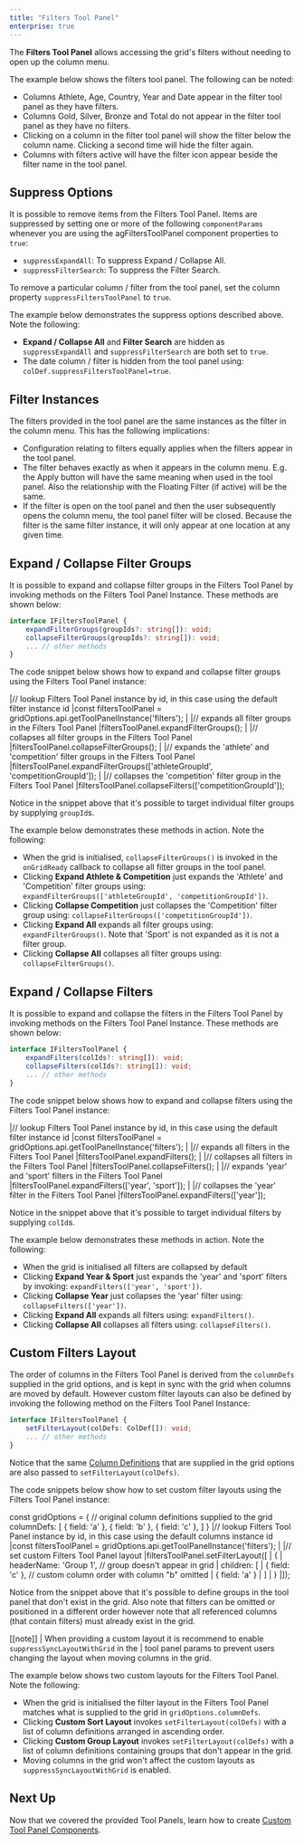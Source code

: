 ```yaml
---
title: "Filters Tool Panel"
enterprise: true
---
```


The **Filters Tool Panel** allows accessing the grid's filters without needing to open up the column menu.

The example below shows the filters tool panel. The following can be noted:

- Columns Athlete, Age, Country, Year and Date appear in the filter tool panel as they have filters.
- Columns Gold, Silver, Bronze and Total do not appear in the filter tool panel as they have no filters.
- Clicking on a column in the filter tool panel will show the filter below the column name. Clicking a second time will hide the filter again.
- Columns with filters active will have the filter icon appear beside the filter name in the tool panel.

<grid-example title='Filter Tool Panel' name='simple' type='generated' options='{ "enterprise": true }'></grid-example>

## Suppress Options

It is possible to remove items from the Filters Tool Panel. Items are suppressed by setting one or more of the following `componentParams` whenever you are using the agFiltersToolPanel component properties to `true`:

- `suppressExpandAll`: To suppress Expand / Collapse All.
- `suppressFilterSearch`: To suppress the Filter Search.

To remove a particular column / filter from the tool panel, set the column property `suppressFiltersToolPanel` to `true`.

The example below demonstrates the suppress options described above. Note the following:

- **Expand / Collapse All** and **Filter Search** are hidden as `suppressExpandAll` and `suppressFilterSearch` are both set to `true`.
- The date column / filter is hidden from the tool panel using: `colDef.suppressFiltersToolPanel=true`.

<grid-example title='Suppress Options' name='suppress-options' type='generated' options='{ "enterprise": true, "exampleHeight": 610 }'></grid-example>

## Filter Instances

The filters provided in the tool panel are the same instances as the filter in the column menu. This has the following implications:

- Configuration relating to filters equally applies when the filters appear in the tool panel.
- The filter behaves exactly as when it appears in the column menu. E.g. the Apply button will have the same meaning when used in the tool panel. Also the relationship with the Floating Filter (if active) will be the same.
- If the filter is open on the tool panel and then the user subsequently opens the column menu, the tool panel filter will be closed. Because the filter is the same filter instance, it will only appear at one location at any given time.

## Expand / Collapse Filter Groups

It is possible to expand and collapse filter groups in the Filters Tool Panel by invoking methods on the Filters Tool Panel Instance. These methods are shown below:

```ts
interface IFiltersToolPanel {
    expandFilterGroups(groupIds?: string[]): void;
    collapseFilterGroups(groupIds?: string[]): void;
    ... // other methods
}
```

The code snippet below shows how to expand and collapse filter groups using the Filters Tool Panel instance:

<snippet>
|// lookup Filters Tool Panel instance by id, in this case using the default filter instance id
|const filtersToolPanel = gridOptions.api.getToolPanelInstance('filters');
|
|// expands all filter groups in the Filters Tool Panel
|filtersToolPanel.expandFilterGroups();
|
|// collapses all filter groups in the Filters Tool Panel
|filtersToolPanel.collapseFilterGroups();
|
|// expands the 'athlete' and 'competition' filter groups in the Filters Tool Panel
|filtersToolPanel.expandFilterGroups(['athleteGroupId', 'competitionGroupId']);
|
|// collapses the 'competition' filter group in the Filters Tool Panel
|filtersToolPanel.collapseFilters(['competitionGroupId']);
</snippet>


Notice in the snippet above that it's possible to target individual filter groups by supplying `groupId`s.

The example below demonstrates these methods in action. Note the following:

- When the grid is initialised, `collapseFilterGroups()` is invoked in the `onGridReady` callback to collapse all filter groups in the tool panel.
- Clicking **Expand Athlete & Competition** just expands the 'Athlete' and 'Competition' filter groups using: `expandFilterGroups(['athleteGroupId', 'competitionGroupId'])`.
- Clicking **Collapse Competition** just collapses the 'Competition' filter group using: `collapseFilterGroups(['competitionGroupId'])`.
- Clicking **Expand All** expands all filter groups using: `expandFilterGroups()`. Note that 'Sport' is not expanded as it is not a filter group.
- Clicking **Collapse All** collapses all filter groups using: `collapseFilterGroups()`.

<grid-example title='Expand / Collapse Groups' name='expand-collapse-groups' type='generated' options='{ "enterprise": true }'></grid-example>

## Expand / Collapse Filters

It is possible to expand and collapse the filters in the Filters Tool Panel by invoking methods on the Filters Tool Panel Instance. These methods are shown below:

```ts
interface IFiltersToolPanel {
    expandFilters(colIds?: string[]): void;
    collapseFilters(colIds?: string[]): void;
    ... // other methods
}
```

The code snippet below shows how to expand and collapse filters using the Filters Tool Panel instance:

<snippet>
|// lookup Filters Tool Panel instance by id, in this case using the default filter instance id
|const filtersToolPanel = gridOptions.api.getToolPanelInstance('filters');
|
|// expands all filters in the Filters Tool Panel
|filtersToolPanel.expandFilters();
|
|// collapses all filters in the Filters Tool Panel
|filtersToolPanel.collapseFilters();
|
|// expands 'year' and 'sport' filters in the Filters Tool Panel
|filtersToolPanel.expandFilters(['year', 'sport']);
|
|// collapses the 'year' filter in the Filters Tool Panel
|filtersToolPanel.expandFilters(['year']);
</snippet>


Notice in the snippet above that it's possible to target individual filters by supplying `colId`s.

The example below demonstrates these methods in action. Note the following:

- When the grid is initialised all filters are collapsed by default
- Clicking **Expand Year &amp; Sport** just expands the 'year' and 'sport' filters by invoking: `expandFilters(['year', 'sport'])`.
- Clicking **Collapse Year** just collapses the 'year' filter using: `collapseFilters(['year'])`.
- Clicking **Expand All** expands all filters using: `expandFilters()`.
- Clicking **Collapse All** collapses all filters using: `collapseFilters()`.

<grid-example title='Expand / Collapse Filters' name='expand-collapse-filters' type='generated' options='{ "enterprise": true }'></grid-example>

## Custom Filters Layout

The order of columns in the Filters Tool Panel is derived from the `columnDefs` supplied in the grid options, and is kept in sync with the grid when columns are moved by default. However custom filter layouts can also be defined by invoking the following method on the Filters Tool Panel Instance:

```ts
interface IFiltersToolPanel {
    setFilterLayout(colDefs: ColDef[]): void;
    ... // other methods
}
```

Notice that the same [Column Definitions](/column-definitions/) that are supplied in the grid options are also passed to `setFilterLayout(colDefs)`.

The code snippets below show how to set custom filter layouts using the Filters Tool Panel instance:

<snippet>
const gridOptions = {
    // original column definitions supplied to the grid
    columnDefs: [
        { field: 'a' },
        { field: 'b' },
        { field: 'c' },
    ]
}
</snippet>

<snippet>
|// lookup Filters Tool Panel instance by id, in this case using the default columns instance id
|const filtersToolPanel = gridOptions.api.getToolPanelInstance('filters');
|
|// set custom Filters Tool Panel layout
|filtersToolPanel.setFilterLayout([
|    {
|        headerName: 'Group 1', // group doesn't appear in grid
|        children: [
|            { field: 'c' }, // custom column order with column "b" omitted
|            { field: 'a' }
|        ]
|    }
|]);
</snippet>

Notice from the snippet above that it's possible to define groups in the tool panel that don't exist in the grid. Also note that filters can be omitted or positioned in a different order however note that all referenced columns (that contain filters) must already exist in the grid.

[[note]]
| When providing a custom layout it is recommend to enable `suppressSyncLayoutWithGrid` in the
| tool panel params to prevent users changing the layout when moving columns in the grid.

The example below shows two custom layouts for the Filters Tool Panel. Note the following:


- When the grid is initialised the filter layout in the Filters Tool Panel matches what is supplied to the grid in `gridOptions.columnDefs`.
- Clicking **Custom Sort Layout** invokes `setFilterLayout(colDefs)` with a list of column definitions arranged in ascending order.
- Clicking **Custom Group Layout** invokes `setFilterLayout(colDefs)` with a list of column definitions containing groups that don't appear in the grid.
- Moving columns in the grid won't affect the custom layouts as `suppressSyncLayoutWithGrid` is enabled.

<grid-example title='Custom Filters Layout' name='custom-layout' type='generated' options='{ "enterprise": true }'></grid-example>

## Next Up

Now that we covered the provided Tool Panels, learn how to create [Custom Tool Panel Components](/component-tool-panel/).

